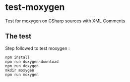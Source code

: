 # test-moxygen
Test for moxygen on CSharp sources with XML Comments

## The test

Step followed to test moxygen :
```
npm install
npm run doxygen-download
npm run doxygen
mkdir moxygen
npm run moxygen
```
